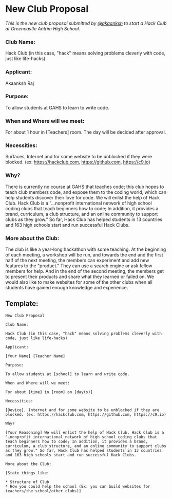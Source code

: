 # New Club Proposal

_This is the new club proposal submitted by [@akaanksh](https://github.com/akaanksh) to start a Hack Club at Greencastle Antrim High School._

### Club Name:

Hack Club (in this case, "hack" means solving problems cleverly with code, just like life-hacks)

### Applicant:

Akaanksh Raj

### Purpose:

To allow students at GAHS to learn to write code.

### When and Where will we meet:

For about 1 hour in [Teachers] room. The day will be decided after approval.

### Necessities:

Surfaces, Internet and for some website to be unblocked if they were blocked. (ex: https://hackclub.com, https://github.com, https://c9.io)

### Why?

There is currently no course at GAHS that teaches code; this club hopes to teach club members code, and expose them to the coding world, which can help students discover their love for code. We will enlist the help of Hack Club. Hack Club is a "…nonprofit international network of high school coding clubs that teach beginners how to code; In addition, it provides a brand, curriculum, a club structure, and an online community to support clubs as they grow." So far, Hack Club has helped students in 13 countries and 163 high schools start and run successful Hack Clubs.

### More about the Club:

The club is like a year-long hackathon with some teaching. At the beginning of each meeting, a workshop will be run, and towards the end and the first half of the next meeting, the members can experiment and add new features to the "product." They can use a search engine or ask fellow members for help. And in the end of the second meeting, the members get to present their products and share what they learned or failed on. We would also like to make websites for some of the other clubs when all students have gained enough knowledge and experience.

## Template:

```
New Club Proposal

Club Name:

Hack Club (in this case, "hack" means solving problems cleverly with code, just like life-hacks)

Applicant:

[Your Name] [Teacher Name]

Purpose:

To allow students at [school] to learn and write code.

When and Where will we meet:

For about [time] in [room] on [day(s)]

Necessities:

[Device], Internet and for some website to be unblocked if they are blocked. (ex: https://hackclub.com, https://github.com, https://c9.io)

Why?

[Your Reasoning] We will enlist the help of Hack Club. Hack Club is a "…nonprofit international network of high school coding clubs that teach beginners how to code; In addition, it provides a brand, curriculum, a club structure, and an online community to support clubs as they grow." So far, Hack Club has helped students in 13 countries and 163 high schools start and run successful Hack Clubs.

More about the Club:

[State things like:

* Structure of Club
* How you could help the school (Ex: you can build websites for teachers/the school/other clubs)]
```
